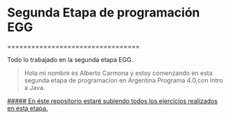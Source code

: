 # Segunda Etapa de programación EGG
 =================================

Todo lo trabajado en la segunda etapa EGG.
>Hola mi nombre es Alberto Carmona y estoy comenzando en esta segunda etapa de programacíon en Argentina Programa 4.0,con Intro a Java.

<a href="https://github.com/btocarmona2021/SegundaEtapaEGG.git" target="_blank">##### En éste repositorio estaré subiendo todos los ejercicios realizados en esta etapa.</a>



